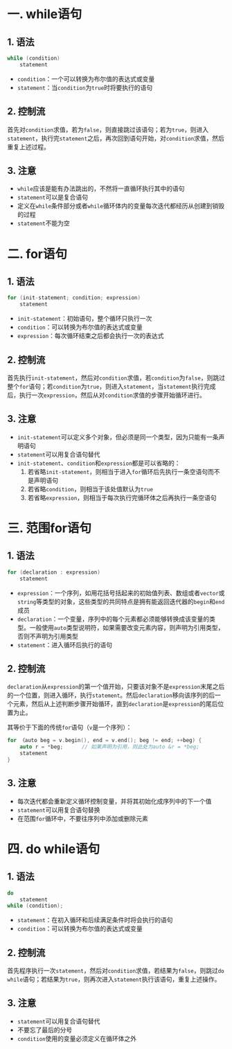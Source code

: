 # 一. while语句

## 1. 语法

```c++
while (condition)
    statement
```

- `condition`：一个可以转换为布尔值的表达式或变量
- `statement`：当`condition`为`true`时将要执行的语句

## 2. 控制流

首先对`condition`求值，若为`false`，则直接跳过该语句；若为`true`，则进入`statement`，执行完`statement`之后，再次回到语句开始，对`condition`求值，然后重复上述过程。

## 3. 注意

- `while`应该是能有办法跳出的，不然将一直循环执行其中的语句
- `statement`可以是复合语句
- 定义在`while`条件部分或者`while`循环体内的变量每次迭代都经历从创建到销毁的过程
- `statement`不能为空



# 二. for语句

## 1. 语法

```c++
for (init-statement; condition; expression)
    statement
```

- `init-statement`：初始语句，整个循环只执行一次
- `condition`：可以转换为布尔值的表达式或变量
- `expression`：每次循环结束之后都会执行一次的表达式

## 2. 控制流

首先执行`init-statement`，然后对`condition`求值，若`condition`为`false`，则跳过整个`for`语句；若`condition`为`true`，则进入`statement`，当`statement`执行完成后，执行一次`expression`，然后从对`condition`求值的步骤开始循环进行。

## 3. 注意

- `init-statement`可以定义多个对象，但必须是同一个类型，因为只能有一条声明语句
- `statement`可以用复合语句替代
- `init-statement`、`condition`和`expression`都是可以省略的：
  1. 若省略`init-statement`，则相当于进入`for`循环后先执行一条空语句而不是声明语句
  2. 若省略`condition`，则相当于该处值默认为`true`
  3. 若省略`expression`，则相当于每次执行完循环体之后再执行一条空语句



# 三. 范围for语句

## 1. 语法

```c++
for (declaration : expression)
    statement
```

- `expression`：一个序列，如用花括号括起来的初始值列表、数组或者`vector`或`string`等类型的对象，这些类型的共同特点是拥有能返回迭代器的`begin`和`end`成员
- `declaration`：一个变量，序列中的每个元素都必须能够转换成该变量的类型。一般使用`auto`类型说明符，如果需要改变元素内容，则声明为引用类型，否则不声明为引用类型
- `statement`：进入循环后执行的语句

## 2. 控制流

`declaration`从`expression`的第一个值开始，只要该对象不是`expression`末尾之后的一个位置，则进入循环，执行`statement`。然后`declaration`移向该序列的后一个元素，然后从上述判断步骤开始循环，直到`declaration`是`expression`的尾后位置为止。

其等价于下面的传统`for`语句（`v`是一个序列）：

```c++
for （auto beg = v.begin(), end = v.end(); beg != end; ++beg) {
    auto r = *beg;		// 如果声明为引用，则此处为auto &r = *beg;
    statement
}
```

## 3. 注意

- 每次迭代都会重新定义循环控制变量，并将其初始化成序列中的下一个值
- `statement`可以用复合语句替换
- 在范围`for`循环中，不要往序列中添加或删除元素



# 四. do while语句

## 1. 语法

```c++
do
    statement
while (condition);
```

- `statement`：在初入循环和后续满足条件时将会执行的语句
- `condition`：可以转换为布尔值的表达式或变量

## 2. 控制流

首先程序执行一次`statement`，然后对`condition`求值，若结果为`false`，则跳过`do while`语句；若结果为`true`，则再次进入`statement`执行该语句，重复上述操作。

## 3. 注意

- `statement`可以用复合语句替代
- 不要忘了最后的分号
- `condition`使用的变量必须定义在循环体之外